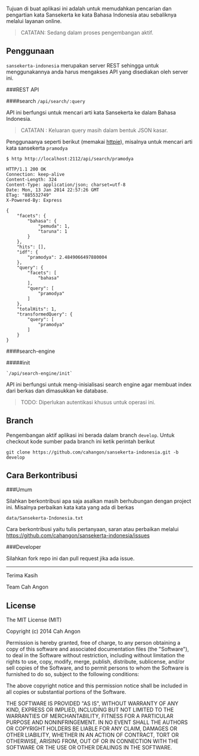 
Tujuan di buat aplikasi ini adalah untuk memudahkan pencarian dan pengartian
kata Sansekerta ke kata Bahasa Indonesia atau sebaliknya melalui layanan online.


> CATATAN: Sedang dalam proses pengembangan aktif.


Penggunaan
----------

`sansekerta-indonesia` merupakan server REST sehingga untuk menggunakannya anda harus mengakses API yang disediakan oleh server ini.

###REST API

####search
`/api/search/:query`

API ini berfungsi untuk mencari arti kata Sansekerta ke dalam Bahasa Indonesia.

> CATATAN : Keluaran query masih dalam bentuk JSON kasar.

Penggunaanya seperti berikut (memakai [httpie][1]), misalnya untuk mencari arti kata sansekerta `pramodya`

    $ http http://localhost:2112/api/search/pramodya

    HTTP/1.1 200 OK
    Connection: keep-alive
    Content-Length: 324
    Content-Type: application/json; charset=utf-8
    Date: Mon, 13 Jan 2014 22:57:26 GMT
    ETag: "885532749"
    X-Powered-By: Express

    {
        "facets": {
            "bahasa": {
                "pemuda": 1,
                "taruna": 1
            }
        },
        "hits": [],
        "idf": {
            "pramodya": 2.4849066497880004
        },
        "query": {
            "facets": [
                "bahasa"
            ],
            "query": [
                "pramodya"
            ]
        },
        "totalHits": 1,
        "transformedQuery": {
            "query": [
                "pramodya"
            ]
        }
    }


####search-engine

#####init

    `/api/search-engine/init`

API ini berfungsi untuk meng-inisialisasi search engine agar membuat index dari berkas dan dimasukkan ke database.

> TODO: Diperlukan autentikasi khusus untuk operasi ini.


Branch
------

Pengembangan aktif aplikasi ini berada dalam branch `develop`. Untuk checkout kode sumber pada branch ini ketik perintah berikut

    git clone https://github.com/cahangon/sansekerta-indonesia.git -b develop


Cara Berkontribusi
------------------

###Umum

Silahkan berkontribusi apa saja asalkan masih berhubungan dengan project ini. Misalnya perbaikan kata kata yang ada di berkas

    data/Sansekerta-Indonesia.txt

Cara berkontribusi yaitu tulis pertanyaan, saran atau perbaikan melalui   https://github.com/cahangon/sansekerta-indonesia/issues

###Developer

Silahkan fork repo ini dan pull request jika ada issue.


----------


Terima Kasih

Team Cah Angon

License
-------

The MIT License (MIT)

Copyright (c) 2014 Cah Angon

Permission is hereby granted, free of charge, to any person obtaining a copy of
this software and associated documentation files (the "Software"), to deal in
the Software without restriction, including without limitation the rights to
use, copy, modify, merge, publish, distribute, sublicense, and/or sell copies of
the Software, and to permit persons to whom the Software is furnished to do so,
subject to the following conditions:

The above copyright notice and this permission notice shall be included in all
copies or substantial portions of the Software.

THE SOFTWARE IS PROVIDED "AS IS", WITHOUT WARRANTY OF ANY KIND, EXPRESS OR
IMPLIED, INCLUDING BUT NOT LIMITED TO THE WARRANTIES OF MERCHANTABILITY, FITNESS
FOR A PARTICULAR PURPOSE AND NONINFRINGEMENT. IN NO EVENT SHALL THE AUTHORS OR
COPYRIGHT HOLDERS BE LIABLE FOR ANY CLAIM, DAMAGES OR OTHER LIABILITY, WHETHER
IN AN ACTION OF CONTRACT, TORT OR OTHERWISE, ARISING FROM, OUT OF OR IN
CONNECTION WITH THE SOFTWARE OR THE USE OR OTHER DEALINGS IN THE SOFTWARE.


  [1]: https://github.com/jkbr/httpie